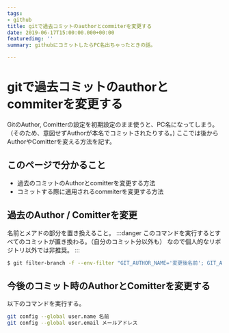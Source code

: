 ```yaml
---
tags:
- github
title: gitで過去コミットのauthorとcommiterを変更する
date: 2019-06-17T15:00:00.000+00:00
featuredimg: ''
summary: githubにコミットしたらPC名出ちゃったときの話。

---
```

# gitで過去コミットのauthorとcommiterを変更する
GitのAuthor, Comitterの設定を初期設定のまま使うと、PC名になってしまう。
（そのため、意図せずAuthorが本名でコミットされたりする。)
ここでは後からAuthorやComitterを変える方法を記す。
## このページで分かること
- 過去のコミットのAuthorとcomitterを変更する方法
- コミットする際に適用されるcommiterを変更する方法

## 過去のAuthor / Comitterを変更
名前とメアドの部分を置き換えること。
:::danger
このコマンドを実行するとすべてのコミットが置き換わる。（自分のコミット分以外も）
なので個人的なリポジトリ以外では非推奨。
:::
``` sh
$ git filter-branch -f --env-filter "GIT_AUTHOR_NAME='変更後名前'; GIT_AUTHOR_EMAIL='変更後メールアドレス'; GIT_COMMITTER_NAME='変更後名前'; GIT_COMMITTER_EMAIL='変更後メールアドレス';" HEAD 
```

## 今後のコミット時のAuthorとComitterを変更する
以下のコマンドを実行する。
``` sh
git config --global user.name 名前
git config --global user.email メールアドレス
```